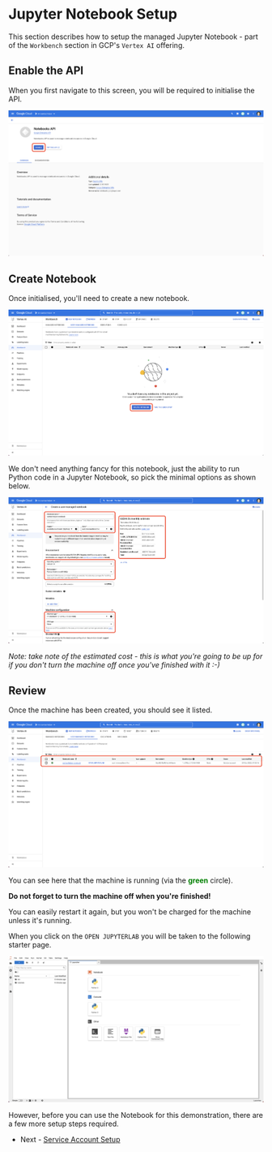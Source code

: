 # Jupyter Notebook Setup

This section describes how to setup the managed Jupyter Notebook - part of the `Workbench` section in GCP's `Vertex AI` 
offering.

## Enable the API

When you first navigate to this screen, you will be required to initialise the API.

![Initialise Vertex AI API](images/01-vertex-ai-enable-notebooks.png)

## Create Notebook

Once initialised, you'll need to create a new notebook.

![Create Notebook](images/02-vertex-ai-create-notebook.png)

We don't need anything fancy for this notebook, just the ability to run Python code in a Jupyter Notebook, so pick the 
minimal options as shown below.

![Machine Properties](images/03-vertex-ai-notebook-setup.png)

*Note: take note of the estimated cost - this is what you're going to be up for if you don't turn the machine off 
once you've finished with it :-)*

## Review

Once the machine has been created, you should see it listed.

![Machine Properties](images/04-vertex-ai-notebook-listing.png)

You can see here that the machine is running (via the **<span style="color:green">green</span>** circle).

**Do not forget to turn the machine off when you're finished!**

You can easily restart it again, but you won't be charged for the machine unless it's running.

When you click on the `OPEN JUPYTERLAB` you will be taken to the following starter page.

![Jupyter start page](images/05-jupyter-startpage.png)

However, before you can use the Notebook for this demonstration, there are a few more setup steps required.

- Next - [Service Account Setup]()



